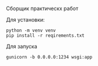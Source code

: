 Сборщик практическх работ

Для установки:

    python -m venv venv
    pip install -r reqirements.txt

Для запуска

    gunicorn -b 0.0.0.0:1234 wsgi:app